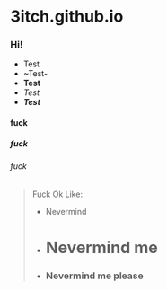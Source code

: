 # 3itch.github.io

### Hi!

- Test
- ~Test~
- **Test**
- *Test*
- ***Test***

#### fuck

##### fuck

###### fuck

> Fuck
> Ok
> Like:
> - Nevermind
> - # Nevermind me
> - ### Nevermind me please
